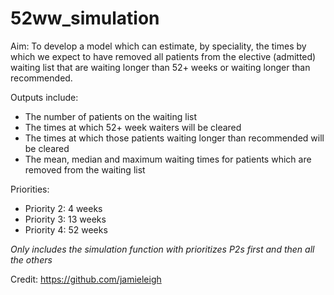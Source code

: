 # 52ww_simulation

Aim: To develop a model which can estimate, by speciality, the times by which we expect to have removed all patients from the elective (admitted) waiting list that are waiting longer than 52+ weeks or waiting longer than recommended.

Outputs include:

- The number of patients on the waiting list
- The times at which 52+ week waiters will be cleared
- The times at which those patients waiting longer than recommended will be cleared
- The mean, median and maximum waiting times for patients which are removed from the waiting list

Priorities:

- Priority 2: 4 weeks
- Priority 3: 13 weeks
- Priority 4: 52 weeks

_Only includes the simulation function with prioritizes P2s first and then all the others_

Credit: https://github.com/jamieleigh
